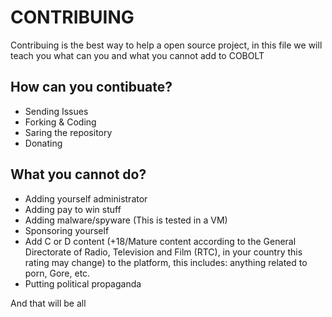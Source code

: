 # CONTRIBUING
Contribuing is the best way to help a open source project, in this file we will teach you what can you and what you cannot add to COBOLT
## How can you contibuate?
* Sending Issues
* Forking & Coding
* Saring the repository
* Donating
## What you cannot do?
* Adding yourself administrator
* Adding pay to win stuff
* Adding malware/spyware (This is tested in a VM)
* Sponsoring yourself
* Add C or D content (+18/Mature content according to the General Directorate of Radio, Television and Film (RTC), in your country this rating may change) to the platform, this includes: anything related to porn, Gore, etc.
* Putting political propaganda

And that will be all
